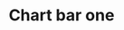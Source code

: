 ---
title: Chart bar one
tags: ["chart", "bar", "one", "statistics", "data", "analytics", "graph", "visualize"]
icon: chart-bar-one
svg: '<svg xmlns="http://www.w3.org/2000/svg" width="24" height="24" fill="none" viewBox="0 0 24 24" stroke-width="1.5" stroke-linecap="round" stroke-linejoin="round" stroke="currentColor"><path d="M18 8v13M12 3v18m-6-9v9"/></svg>'
---